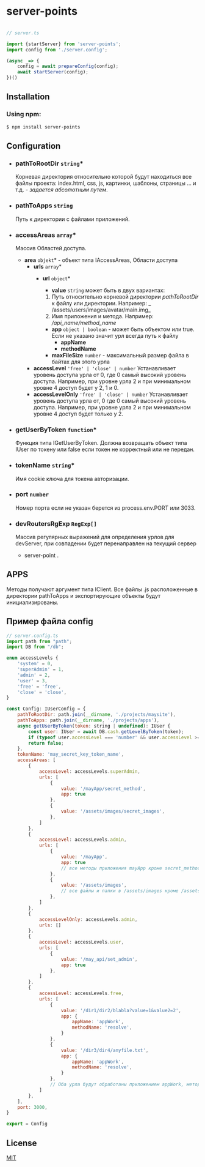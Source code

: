 # server-points

```ts

// server.ts

import {startServer} from 'server-points';
import config from './server.config';

(async _=> {
    config = await prepareConfig(config);
    await startServer(config);
})()

```

## Installation

### Using npm:

```bash
$ npm install server-points
```

## Configuration

- ### pathToRootDir `string`*
  Корневая директория относительно которой будут находиться все файлы проекта: index.html, css, js, картинки, шаблоны,
  страницы ... и т.д. - _задается абсолютным путем_.

- ### pathToApps `string`
  Путь к директории с файлами приложений.

- ### accessAreas `array`*
  Массив Областей доступа.
    - **area** `objekt`* - объект типа IAccessAreas, Области доступа
        - **urls** `array`*
            - **url** `object`*
                - **value** `string` может быть в двух вариантах:

                1. Путь относительно корневой директории _pathToRootDir_ к файлу или директории. Например: _
                   /assets/users/images/avatar/main.img_
                2. Имя приложения и метода. Например: _/api_name/method_name_

                - **app**  `object | boolean` - может быть объектом или true. Если не указано значит урл всегда путь к
                  файлу
                    - **appName**
                    - **methodName**
                - **maxFileSize** `number` - максимальный размер файла в байтах для этого урла
        - **accessLevel** `'free' | 'close' | number` Устанавливает уровень доступа урла от 0, где 0 самый высокий
          уровень доступа. Например, при уровне урла 2 и при минимальном уровне 4 доступ будет у 2, 1 и 0.
        - **accessLevelOnly** `'free' | 'close' | number` Устанавливает уровень доступа урла от, 0 где 0 самый высокий
          уровень доступа. Например, при уровне урла 2 и при минимальном уровне 4 доступ будет только у 2.

- ### getUserByToken `function`*
  Функция типа IGetUserByToken. Должна возвращать объект типа IUser по токену или false если токен не
  корректный или не передан.

- ### tokenName `string`*
  Имя cookie ключа для токена авторизации.

- ### port `number`
  Номер порта если не указан берется из process.env.PORT или 3033.

- ### devRoutersRgExp `RegExp[]`
  Массив регулярных выражений для определения урлов для devServer, при совпадении будет перенаправлен на текущий сервер
  - server-point .

## APPS
Методы получают аргумент типа IClient. Все файлы .js расположенные в директории pathToApps и экспортирующие объекты будут инициализированы.

## Пример файла config
```js
// server.config.ts
import path from "path";
import DB from "/db";

enum accessLevels {
    'system' = 0,
    'superAdmin' = 1,
    'admin' = 2,
    'user' = 3,
    'free' = 'free',
    'close' = 'close',
}

const Config: IUserConfig = {
    pathToRootDir: path.join(__dirname, './projects/maysite'),
    pathToApps: path.join(__dirname, './projects/apps'),
    async getUserByToken(token: string | undefined): IUser {
        const user: IUser = await DB.cash.getLevelByToken(token);
        if (typeof user.accessLevel === 'number' && user.accessLevel >= 0) return user;
        return false;
    },
    tokenName: 'may_secret_key_token_name',
    accessAreas: [
        {
            accessLevel: accessLevels.superAdmin,
            urls: [
                {
                    value: '/mayApp/secret_method',
                    app: true
                },
                {
                    value: '/assets/images/secret_images',
                },
            ]
        },
        {
            accessLevel: accessLevels.admin,
            urls: [
                {
                    value: '/mayApp',
                    app: true
                    // все методы приложения mayApp кроме secret_method будут доступны для admin и выше
                },
                {
                    value: '/assets/images',
                    // все файлы и папки в /assets/images кроме /assets/images/secret_images будут доступны для admin и выше
                },
            ]
        },
        {
            accessLevelOnly: accessLevels.admin,
            urls: []
        },
        {
            accessLevel: accessLevels.user,
            urls: [
                {
                    value: '/may_api/set_admin',
                    app: true
                },
            ]
        },
        {
            accessLevel: accessLevels.free,
            urls: [
                {
                    value: '/dir1/dir2/blabla?value=1&value2=2',
                    app: {
                        appName: 'appWork',
                        methodName: 'resolve',
                    }
                },
                {
                    value: '/dir3/dir4/anyfile.txt',
                    app: {
                        appName: 'appWork',
                        methodName: 'resolve',
                    }
                },
                // Оба урла будут обработаны приложением appWork, методом resolve  
            ]
        },
    ],
    port: 3000,
}

export = Config


```

## License

[MIT](LICENSE)